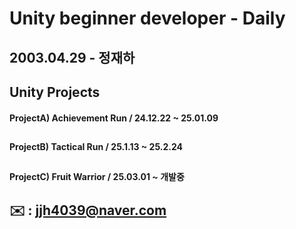 # **Unity beginner developer - Daily**


## 2003.04.29 - 정재하


## Unity Projects
#### **ProjectA) Achievement Run / 24.12.22 ~ 25.01.09**
##
#### **ProjectB) Tactical Run / 25.1.13 ~ 25.2.24**
##
#### **ProjectC) Fruit Warrior / 25.03.01 ~ 개발중**
##


## ✉️ : jjh4039@naver.com
